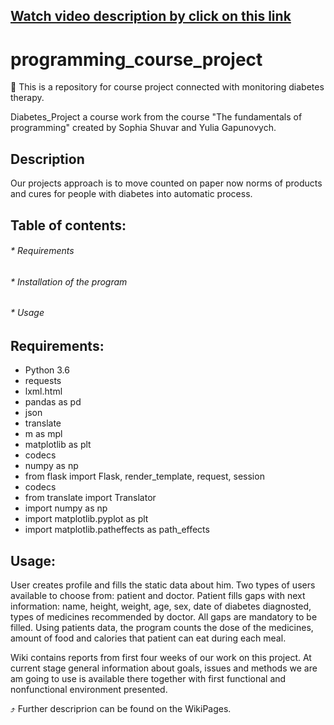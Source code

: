 

 ## [Watch video description by click on this link ](https://youtu.be/7VAOEVAKvGg "Watch video description")


# programming_course_project


:paperclip: This is a repository for course project connected with monitoring diabetes therapy.


Diabetes_Project a course work from the course "The fundamentals of programming"
 created by Sophia Shuvar and Yulia Gapunovych.

## Description
Our projects approach is to move counted on paper now norms of products and cures
for people with diabetes into automatic process.


## Table of contents:
###### *  Requirements
###### * Installation of the program
###### * Usage


## Requirements:
* Python 3.6
* requests
* lxml.html
* pandas as pd
* json
* translate
* m as mpl
* matplotlib as plt
* codecs
* numpy as np
* from flask import Flask, render_template, request, session
* codecs
* from translate import Translator
* import numpy as np
* import matplotlib.pyplot as plt
* import matplotlib.patheffects as path_effects


## Usage:
User creates profile and fills the static data about him. Two types of users
available to choose from: patient and doctor. Patient fills gaps with next
information: name, height, weight, age, sex, date of diabetes diagnosted, types
of medicines recommended by doctor. All gaps are mandatory to be filled.
Using patients data, the program counts the dose of the medicines, amount of
food and calories that patient can eat during each meal.


Wiki contains reports from first four weeks of our work on this project. At
current stage general information about goals, issues and methods we are am
going to use is available there together with first functional and nonfunctional
environment presented.

:arrow_heading_up: Further descriprion can be found on the WikiPages.
